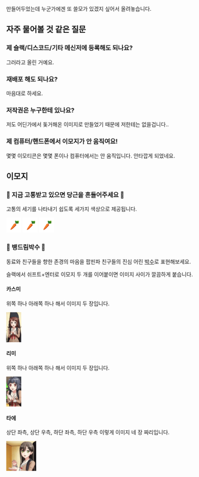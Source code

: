 만들어두었는데 누군가에겐 또 쓸모가 있겠지 싶어서 올려놓습니다.

## 자주 물어볼 것 같은 질문

### 제 슬랙/디스코드/기타 메신저에 등록해도 되나요?

그러라고 올린 거예요.

### 재배포 해도 되나요?

마음대로 하세요.

### 저작권은 누구한테 있나요?

저도 어딘가에서 돚거해온 이미지로 만들었기 때문에 저한테는 없을겁니다..

### 제 컴퓨터/핸드폰에서 이모지가 안 움직여요!

몇몇 이모티콘은 몇몇 폰이나 컴퓨터에서는 안 움직입니다. 안타깝게 되었네요.

## 이모지

### 🥕 지금 고통받고 있으면 당근을 흔들어주세요 🥕

고통의 세기를 나타내기 쉽도록 세가지 색상으로 제공됩니다.

<img src="images/carrotshake.png" alt=":carrotshake:" width="40px"/> <img src="images/fastercarrotshake.png" alt=":fastercarrotshake:" width="40px"/> <img src="images/ultrafastcarrotshake.png" alt=":ultrafastcarrotshake:" width="40px"/>

### 👏 뱅드림박수 👏

동료와 친구들을 향한 존경의 마음을 팝핀파 친구들의 진심 어린 [박수](https://media1.tenor.com/images/06fd8bf03faeb40bb0b87de46de2c4f6/tenor.gif)로 표현해보세요.

슬랙에서 쉬프트+엔터로 이모지 두 개를 이어붙이면 이미지 사이가 깔끔하게 붙습니다.

#### 카스미

위쪽 하나 아래쪽 하나 해서 이미지 두 장입니다.

<p style="line-height: 0">
<img src="images/kasumi1.gif" alt=":kasumi1:" width="40px"/><br/><img src="images/kasumi2.gif" alt=":kasumi2:" width="40px"/>
</p>

#### 리미

위쪽 하나 아래쪽 하나 해서 이미지 두 장입니다.

<p style="line-height: 0">
<img src="images/rimi1.gif" alt=":rimi1:" width="40px"/><br/><img src="images/rimi2.gif" alt=":rimi2:" width="40px"/>
</p>

#### 타에

상단 좌측, 상단 우측, 하단 좌측, 하단 우측 이렇게 이미지 네 장 짜리입니다.

<p style="line-height: 0">
<img src="images/tae1.gif" alt=":tae1:" width="40px"/><img src="images/tae2.gif" alt=":tae2:" width="40px"/><br/><img src="images/tae3.gif" alt=":tae3:" width="40px"/><img src="images/tae4.gif" alt=":tae4:" width="40px"/>
</p>
